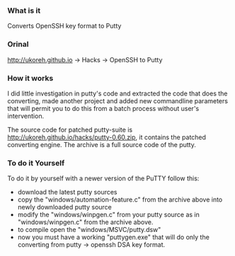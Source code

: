 
### What is it
Converts OpenSSH key format to Putty

### Orinal
http://ukoreh.github.io -> Hacks -> OpenSSH to Putty

### How it works
I did little investigation in putty's code and extracted the code 
that does the converting, made another project and added new commandline 
parameters that will permit you to do this from a batch process without user's intervention.

The source code for patched putty-suite is http://ukoreh.github.io/hacks/putty-0.60.zip, 
it contains the patched converting engine. The archive is a full source code of the putty.

### To do it Yourself
To do it by yourself with a newer version of the PuTTY follow this: 
* download the latest putty sources 
* copy the "windows/automation-feature.c" from the archive above into newly downloaded putty source 
* modify the "windows/winpgen.c" from your putty source as in "windows/winpgen.c" from the archive above. 
* to compile open the "windows/MSVC/putty.dsw" 
* now you must have a working "puttygen.exe" that will do only the converting from putty -> openssh DSA key format. 
